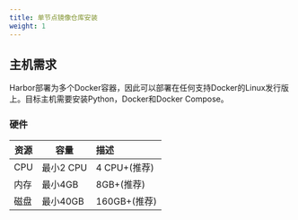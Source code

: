 ```yaml
---
title: 单节点镜像仓库安装
weight: 1
---
```


## 主机需求

Harbor部署为多个Docker容器，因此可以部署在任何支持Docker的Linux发行版上。目标主机需要安装Python，Docker和Docker Compose。

### 硬件

| 资源 | 容量      | 描述         |
| ---- | --------- | :----------- |
| CPU  | 最小2 CPU | 4 CPU+(推荐) |
| 内存 | 最小4GB   | 8GB+(推荐)   |
| 磁盘 | 最小40GB  | 160GB+(推荐) |

